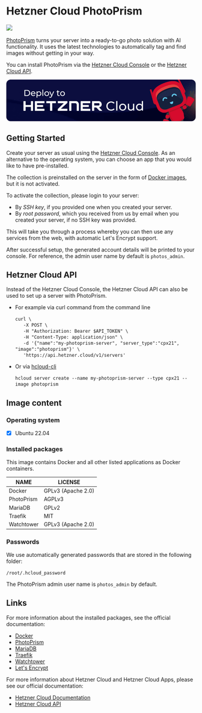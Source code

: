 # Hetzner Cloud PhotoPrism

<img src="images/photoprism-logo.png" height="100px">
<br>

[PhotoPrism](https://github.com/photoprism/photoprism/) turns your server into a ready-to-go photo solution with AI functionality.
It uses the latest technologies to automatically tag and find images without getting in your way.

You can install PhotoPrism via the [Hetzner Cloud Console](https://console.hetzner.cloud) or the [Hetzner Cloud API](https://docs.hetzner.cloud/#servers-create-a-server).

[![Deploy to Hetzner Cloud](../../shared/images/deploy_to_hetzner.png)](https://console.hetzner.cloud/deploy/photoprism)

## Getting Started

Create your server as usual using the [Hetzner Cloud Console](https://console.hetzner.cloud). As an alternative to the operating system, you can choose an app that you would like to have pre-installed.

The collection is preinstalled on the server in the form of [Docker images](https://www.docker.com/), but it is not activated.

To activate the collection, please login to your server:

- By _SSH key_, if you provided one when you created your server.
- By _root password_, which you received from us by email when you created your server, if no SSH key was provided.

This will take you through a process whereby you can then use any services from the web, with automatic Let's Encrypt support.

After successful setup, the generated account details will be printed to your console. For reference, the admin user name by default is `photos_admin`.

## Hetzner Cloud API

Instead of the Hetzner Cloud Console, the Hetzner Cloud API can also be used to set up a server with PhotoPrism.

- For example via curl command from the command line

  ```
  curl \
     -X POST \
     -H "Authorization: Bearer $API_TOKEN" \
     -H "Content-Type: application/json" \
     -d '{"name":"my-photoprism-server", "server_type":"cpx21", "image":"photoprism"}' \
     'https://api.hetzner.cloud/v1/servers'
  ```

- Or via [hcloud-cli](https://github.com/hetznercloud/cli)

  ```
  hcloud server create --name my-photoprism-server --type cpx21 --image photoprism
  ```

## Image content

### Operating system

- [x] Ubuntu 22.04

### Installed packages

This image contains Docker and all other listed applications as Docker containers.

| NAME       | LICENSE            |
| ---------- | ------------------ |
| Docker     | GPLv3 (Apache 2.0) |
| PhotoPrism | AGPLv3             |
| MariaDB    | GPLv2              |
| Traefik    | MIT                |
| Watchtower | GPLv3 (Apache 2.0) |

### Passwords

We use automatically generated passwords that are stored in the following folder:

```
/root/.hcloud_password
```

The PhotoPrism admin user name is `photos_admin` by default.

## Links

For more information about the installed packages, see the official documentation:

- [Docker](https://www.docker.com/)
- [PhotoPrism](https://github.com/photoprism/photoprism/)
- [MariaDB](https://mariadb.com)
- [Traefik](https://github.com/traefik/traefik/)
- [Watchtower](https://containrrr.dev/watchtower/)
- [Let's Encrypt](https://letsencrypt.org/de/docs/)

For more information about Hetzner Cloud and Hetzner Cloud Apps, please see our official documentation:

- [Hetzner Cloud Documentation](https://docs.hetzner.com/de/cloud/)
- [Hetzner Cloud API](https://docs.hetzner.cloud/)
